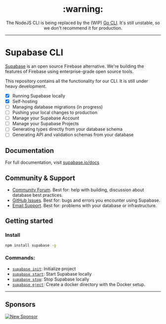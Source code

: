 <div align="center">
  <h1>
    :warning:
  </h1>
  
  The NodeJS CLI is being replaced by the (WIP) [Go CLI](https://github.com/supabase/cli/tree/new). It's still unstable, so we don't recommend it for production.
</div>

---

# Supabase CLI

[Supabase](https://supabase.io) is an open source Firebase alternative. We're building the features of Firebase using enterprise-grade open source tools.

This repository contains all the functionality for our CLI. It is still under heavy development.

- [x] Running Supabase locally
- [x] Self-hosting
- [ ] Managing database migrations (in progress)
- [ ] Pushing your local changes to production
- [ ] Manage your Supabase Account
- [ ] Manage your Supabase Projects
- [ ] Generating types directly from your database schema
- [ ] Generating API and validation schemas from your database

## Documentation

For full documentation, visit [supabase.io/docs](https://supabase.io/docs/reference/cli/getting-started)

## Community & Support

- [Community Forum](https://github.com/supabase/supabase/discussions). Best for: help with building, discussion about database best practices.
- [GitHub Issues](https://github.com/supabase/supabase/issues). Best for: bugs and errors you encounter using Supabase.
- [Email Support](https://supabase.io/docs/support#business-support). Best for: problems with your database or infrastructure.


## Getting started

### Install

```sh
npm install supabase -g
```

### Commands:

- [`supabase init`](https://supabase.io/docs/reference/cli/supabase-init): Initialize project
- [`supabase start`](https://supabase.io/docs/reference/cli/supabase-start): Start Supabase locally
- [`supabase stop`](https://supabase.io/docs/reference/cli/supabase-stop): Stop Supabase locally
- [`supabase eject`](https://supabase.io/docs/reference/cli/supabase-eject): Create a docker directory with the Docker setup.

---

## Sponsors

[![New Sponsor](https://user-images.githubusercontent.com/10214025/90518111-e74bbb00-e198-11ea-8f88-c9e3c1aa4b5b.png)](https://github.com/sponsors/supabase)


